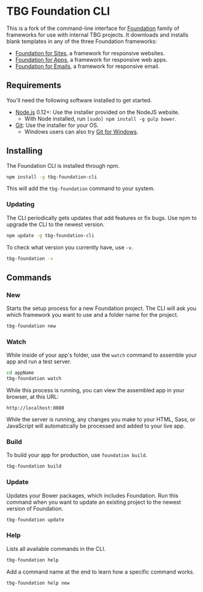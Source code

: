 # TBG Foundation CLI

This is a fork of the command-line interface for [Foundation](http://foundation.zurb.com) family of frameworks for use with internal TBG projects. It downloads and installs blank templates in any of the three Foundation frameworks:

- [Foundation for Sites](http://foundation.zurb.com/sites), a framework for responsive websites.
- [Foundation for Apps](http://foundation.zurb.com/apps), a framework for responsive web apps.
- [Foundation for Emails](http://foundation.zurb.com/emails), a framework for responsive email.

## Requirements

You'll need the following software installed to get started.

  * [Node.js](http://nodejs.org) 0.12+: Use the installer provided on the NodeJS website.
    * With Node installed, run `[sudo] npm install -g gulp bower`.
  * [Git](http://git-scm.com/downloads): Use the installer for your OS.
    * Windows users can also try [Git for Windows](http://git-for-windows.github.io/).

## Installing

The Foundation CLI is installed through npm.

```bash
npm install -g tbg-foundation-cli
```

This will add the `tbg-foundation` command to your system.

### Updating

The CLI periodically gets updates that add features or fix bugs. Use npm to upgrade the CLI to the newest version.

```bash
npm update -g tbg-foundation-cli
```

To check what version you currently have, use `-v`.

```bash
tbg-foundation -v
```

## Commands

### New

Starts the setup process for a new Foundation project. The CLI will ask you which framework you want to use and a folder name for the project.

```bash
tbg-foundation new
```

### Watch

While inside of your app's folder, use the `watch` command to assemble your app and run a test server.

```bash
cd appName
tbg-foundation watch
```

While this process is running, you can view the assembled app in your browser, at this URL:

```
http://localhost:8080
```

While the server is running, any changes you make to your HTML, Sass, or JavaScript will automatically be processed and added to your live app.

### Build

To build your app for production, use `foundation build`.

```bash
tbg-foundation build
```

### Update

Updates your Bower packages, which includes Foundation. Run this command when you want to update an existing project to the newest version of Foundation.

```bash
tbg-foundation update
```

### Help

Lists all available commands in the CLI.

```bash
tbg-foundation help
```

Add a command name at the end to learn how a specific command works.

```bash
tbg-foundation help new
```
